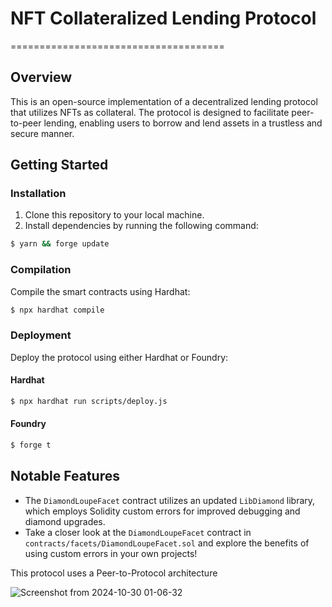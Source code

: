 # NFT Collateralized Lending Protocol

=====================================

## Overview

This is an open-source implementation of a decentralized lending protocol that utilizes NFTs as collateral. The protocol is designed to facilitate peer-to-peer lending, enabling users to borrow and lend assets in a trustless and secure manner.

## Getting Started

### Installation

1. Clone this repository to your local machine.
2. Install dependencies by running the following command:

```bash
$ yarn && forge update
```

### Compilation

Compile the smart contracts using Hardhat:

```bash
$ npx hardhat compile
```

### Deployment

Deploy the protocol using either Hardhat or Foundry:

#### Hardhat

```bash
$ npx hardhat run scripts/deploy.js
```

#### Foundry

```bash
$ forge t
```

## Notable Features

- The `DiamondLoupeFacet` contract utilizes an updated `LibDiamond` library, which employs Solidity custom errors for improved debugging and diamond upgrades.
- Take a closer look at the `DiamondLoupeFacet` contract in `contracts/facets/DiamondLoupeFacet.sol` and explore the benefits of using custom errors in your own projects!

This protocol uses a Peer-to-Protocol architecture

![Screenshot from 2024-10-30 01-06-32](https://github.com/user-attachments/assets/1efe8e0e-cf0d-40db-a496-e4116ee66561)
